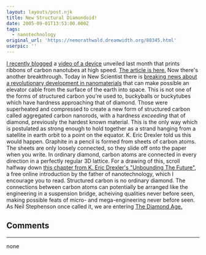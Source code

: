 ```yaml
---
layout: layouts/post.njk
title: New Structural Diamondoid!
date: 2005-09-01T13:53:00.000Z
tags:
  - nanotechnology
original_url: 'https://nemorathwald.dreamwidth.org/80345.html'
userpic: ''
---
```

[I recently blogged](http://www.livejournal.com/users/matt_arnold/) a [video of a device](http://www.sciencemag.org/content/vol309/issue5738/images/data/1215/DC1/1115311s1.mov) unveiled last month that prints ribbons of carbon nanotubes at high speed. [The article is here.](http://www.eurekalert.org/pub_releases/2005-08/uota-utd081505.php) Now there's another breakthrough. Today in New Scientist there is [breaking news about a revolutionary development in nanomaterials](http://www.newscientist.com/article.ns?id=dn7926) that can make possible an elevator cable from the surface of the earth into space. This is not one of the forms of structured carbon you're used to, buckyballs or buckytubes which have hardness approaching that of diamond. Those were superheated and compressed to create a new form of structured carbon called aggregated carbon nanorods, with a hardness _exceeding_ that of diamond, previously the hardest known material. This is the only way which is postulated as strong enough to hold together as a strand hanging from a satellite in earth orbit to a point on the equator. K. Eric Drexler told us this would happen. Graphite in a pencil is formed from sheets of carbon atoms. The sheets are only loosely connected, so they slide off onto the paper when you write. In ordinary diamond, carbon atoms are connected in every direction in a perfectly regular 3D lattice. For a drawing of this, scroll halfway down [this chapter from K. Eric Drexler's "Unbounding The Future"](http://www.foresight.org/UTF/Unbound_LBW/chapt_3.html), a free online introduction by the father of nanotechnology, which I encourage you to read. Structured carbon is no ordinary diamond. The connections between carbon atoms can potentially be arranged like the engineering in a suspension bridge, acheiving qualities never before seen, making possible feats of micro- and mega-engineering never before seen. As Neil Stephenson once called it, we are entering [The Diamond Age.](http://www.amazon.com/exec/obidos/tg/detail/-/0553380966/104-8987912-8699958?v=glance)

## Comments

---

none
